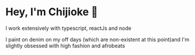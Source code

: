 
<h1>Hey, I'm Chijioke 💫</h1>
<p>I work extensively with typescript, reactJs and node</P>
<p>I paint on denim on my off days (which are non-existent at this point)and I'm slightly obsessed with high fashion and afrobeats</p>

